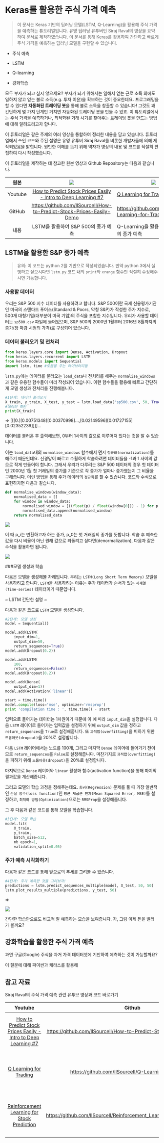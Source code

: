 # Keras를 활용한 주식 가격 예측



> 이 문서는 Keras 기반의 딥러닝 모델(LSTM, Q-Learning)을 활용해 주식 가격을 예측하는 튜토리얼입니다. 유명 딥러닝 유투버인 Siraj Raval의 영상을 요약하여 문서로 제작하였습니다. 이 문서를 통해 Keras를 활용하여 간단하고 빠르게 주식 가격을 예측하는 딥러닝 모델을 구현할 수 있습니다.

- 주식 예측

- LSTM

- Q-learning

- 강화학습


모두 부자가 되고 싶지 않으세요? 부자가 되기 위해서는 일해서 얻는 근로 소득 외에도 일하지 않고 얻는 불로 소득(e.g. 투자 이윤)을 확보하는 것이 중요한데요. 프로그래밍을 할 수 있다면 **자동화된 트레이딩 봇**을 통해 불로 소득을 창출할 수 있습니다! 그것도 꽤 간단하게 몇 가지 단계만 거치면 자동화된 트레이딩 봇을 만들 수 있죠. 이 튜토리얼에서는 주식 가격을 예측하거나, 최적화된 거래 시기를 찾아주는 트레이딩 봇을 만드는 방법에 대해 알려드리고자 합니다. 



이 튜토리얼은 같은 주제의 여러 영상을 통합하여 정리한 내용을 담고 있습니다. 튜토리얼에서 쓰인 코드와 주된 설명은 유명 유투버 Siraj Raval를 비롯한 개발자들에 의해 제작되었음을 밝힙니다. 원만한 이해를 돕기 위해 역자가 영상의 내용 및 코드를 적절히 편집하여 다시 작성했습니다. 

이 튜토리얼을 제작하는 데 참고한 원본 영상과 Github Repository는 다음과 같습니다.

|  원본   | ![](https://i.ytimg.com/vi/ftMq5ps503w/hqdefault.jpg?sqp=-oaymwEXCNACELwBSFryq4qpAwkIARUAAIhCGAE=&rs=AOn4CLA9OryHkFBqlxXo_j6n5xrL03V4pA) | ![](https://i.ytimg.com/vi/rRssY6FrTvU/hqdefault.jpg?sqp=-oaymwEXCNACELwBSFryq4qpAwkIARUAAIhCGAE=&rs=AOn4CLA0OPIGuoDKJXFwTtzk5Zlm3NBe9A) | ![](https://i.ytimg.com/vi/05NqKJ0v7EE/hqdefault.jpg?sqp=-oaymwEXCNACELwBSFryq4qpAwkIARUAAIhCGAE=&rs=AOn4CLBMPWNkS3jrEQuz4CWTnGODc0t7fQ) |
| :-----: | :----------------------------------------------------------: | ------------------------------------------------------------ | ------------------------------------------------------------ |
| Youtube | [How to Predict Stock Prices Easily - Intro to Deep Learning #7](https://www.youtube.com/watch?v=ftMq5ps503w) | [Q Learning for Trading](https://www.youtube.com/watch?v=rRssY6FrTvU) | [Reinforcement Learning for Stock Prediction](https://www.youtube.com/watch?v=05NqKJ0v7EE) |
| GitHub  | https://github.com/llSourcell/How-to-Predict-Stock-Prices-Easily-Demo | https://github.com/llSourcell/Q-Learning-for-Trading         | https://github.com/llSourcell/Reinforcement_Learning_for_Stock_Prediction |
|  내용   |             LSTM을 활용하여 S&P 500의 종가 예측              | Q-Learning을 활용하여 S&P 500의 종가 예측                    | Q-Learning을 활용하여 S&P 500의 종가 예측                    |



## LSTM을 활용한 S&P 종가 예측

> 유의: 이 코드는 python 2를 기반으로 작성되었습니다. 만약 python 3에서 실행하고 싶으시다면 `lstm.py` 코드 내의 `print`와 `xrange` 함수만 적절히 수정해주시면 가능합니다.

### 사용할 데이터

우리는 S&P 500 지수 데이터를 사용하려고 합니다. S&P 500이란 국제 신용평가기관인 미국의 스탠다드 푸어스(Standard & Poors, 약칭 S&P)가 작성한 주가 지수로, 500개 대형기업(대부분이 미국 기업)의 주식을 포함한 지수입니다. 우리가 사용할 데이터는 `sp500.csv` 파일에 들어있으며, S&P 500의 2000년 1월부터 2016년 8월까지의 종가(장 마감 시점의 가격)로 구성되어 있습니다. 



### 데이터 불러오기 및 전처리

```python
from keras.layers.core import Dense, Activation, Dropout
from keras.layers.recurrent import LSTM
from keras.models import Sequential
import lstm, time #도움을 주는 라이브러리들
```

`lstm.py`에는 데이터를 불러오는 `load_data`나 전처리를 해주는 `normalise_windows`과 같은 유용한 함수들이 미리 작성되어 있습니다. 이런 함수들을 활용해 빠르고 간단하게 모델 생성과 전처리를 진행해봅니다.



```python
#1단계: 데이터 불러오기
X_train, y_train, X_test, y_test = lstm.load_data('sp500.csv', 50, True)
#데이터 확인
print(X_train)
```

=> [[\[0.][0.00751348]\[0.00370998]...,[0.02149596]\[0.01727155]\[0.02352239]]]]...

데이터를 불러온 후 출력해보면, 0부터 1사이의 값으로 이루어져 있다는 것을 알 수 있습니다.

이는 `load_data`내의 `normalise_windows` 함수에서 먼저 `정규화(normalization)`를 해주기 때문인데요. 신경망이 빠르고 수월하게 학습하려면 데이터들을 -1과 1 사이의 값으로 작게 만들어야 합니다. 그래서 우리가 다루려는 S&P 500 데이터의 경우  첫 데이터인 2000년 1월 첫 거래일의 종가를 기준으로 각 종가가 얼마나 증가했는지 그 비율을 구해줍니다. 이런 방법을 통해 주가 데이터의 `정규화`를 할 수 있습니다. 코드와 수식으로 표현하자면 다음과 같습니다.

```python
def normalise_windows(window_data):
    normalised_data = []
    for window in window_data:
        normalised_window = [((float(p) / float(window[0])) - 1) for p in window]
        normalised_data.append(normalised_window)
    return normalised_data
```



![](./media/22_2.png)



이 때 p_i는 변환하고자 하는 종가, p_0는 첫 거래일의 종가를 뜻합니다. 학습 후 예측한 값을 다시 비율이 아닌 원래 값으로 되돌리고 싶다면(denormalization), 다음과 같은 수식을 활용하면 됩니다.

![](./media/22_3.png)



###모델 생성과 학습

다음은 모델을 생성해볼 차례입니다. 우리는 `LSTM(Long Short Term Memory)` 모델을 사용하려고 합니다. `LSTM`을 사용하려는 이유는 주가 데이터가 순서가 있는 `시계열(Time-series)` 데이터이기 때문입니다.



~ LSTM 간단한 설명 ~



다음과 같은 코드로 `LSTM` 모델을 생성합니다.

```python
#2단계: 모델 생성
model = Sequential()

model.add(LSTM(
    input_dim=1,
    output_dim=50,
    return_sequences=True))
model.add(Dropout(0.2))

model.add(LSTM(
    100,
    return_sequences=False))
model.add(Dropout(0.2))

model.add(Dense(
    output_dim=1))
model.add(Activation('linear'))

start = time.time()
model.compile(loss='mse', optimizer='rmsprop')
print 'compilation time : ', time.time() - start
```

입력으로 들어가는 데이터는 1차원이기 때문에 이 에 따라 `input_dim`을 설정합니다. 다음 `LSTM` 레이어로 들어가는 입력값을 설정하기 위해 `output_dim` 값을 정하고 `return_sequences`을 `True`로 설정해줍니다. 또 `과적합(overfitting)`을 피하기 위한 `드롭아웃(dropout)`을 20%로 설정합니다. 

다음 `LSTM` 레이어에서는 노드를 100개, 그리고 마지막 `Dense` 레이어에 들어가기 전이므로 `return_sequences`를 `False`로 설정해줍니다. 마찬가지로 `과적합(overfitting)`을 피하기 위해 `드롭아웃(dropout)`을 20%로 설정합니다. 

마지막으로 `Dense` 레이어와 `linear` 활성화 함수(activation function)을 통해 마지막 결과값을 계산해줍니다.

그리고 모델의 학습 과정을 정해주는데요. `회귀(Regression)` 문제를 풀 때 가장 일반적인 `손실 함수(loss function)`인 `평균 제곱근 편차(Mean Squared Error, MSE)`를 설정하고, `최적화 방법(Optimization)`으로는 `RMSProp`을 설정해줍니다.



그 후 다음과 같은 코드를 통해 모델을 학습합니다.

```python
#3단계: 모델 학습
model.fit(
    X_train,
    y_train,
    batch_size=512,
    nb_epoch=1,
    validation_split=0.05)
```



### 주가 예측 시각화하기

다음과 같은 코드를 통해 앞으로의 추세를 그려볼 수 있습니다.

```python
#4단계: 주가 예측한 것을 그려보자!
predictions = lstm.predict_sequences_multiple(model, X_test, 50, 50)
lstm.plot_results_multiple(predictions, y_test, 50)
```

=>

![](./media/22_4.png)

간단한 학습만으로도 비교적 잘 예측하는 모습을 보여줍니다. 자, 그럼 이제 돈을 벌러 가 볼까요?



## 강화학습을 활용한 주식 가격 예측

과연 구글(Google) 주식을 과거 가격 데이터셋에 기반하여 예측하는 것이 가능할까요?

이 질문에 대해 파이썬과 케라스를 활용해 



## 참고 자료

Siraj Raval의 주식 가격 예측 관련 유투브 영상과 코드 바로가기

|                           Youtube                            |                            Github                            |                   내용                    |
| :----------------------------------------------------------: | :----------------------------------------------------------: | :---------------------------------------: |
| [How to Predict Stock Prices Easily - Intro to Deep Learning #7](https://www.youtube.com/watch?v=ftMq5ps503w) | https://github.com/llSourcell/How-to-Predict-Stock-Prices-Easily-Demo |    LSTM을 활용하여 S&P 500의 종가 예측    |
| [Q Learning for Trading](https://www.youtube.com/watch?v=rRssY6FrTvU) |     https://github.com/llSourcell/Q-Learning-for-Trading     | Q-Learning을 활용하여 S&P 500의 종가 예측 |
| [Reinforcement Learning for Stock Prediction](https://www.youtube.com/watch?v=05NqKJ0v7EE) | https://github.com/llSourcell/Reinforcement_Learning_for_Stock_Prediction | Q-Learning을 활용하여 S&P 500의 종가 예측 |

